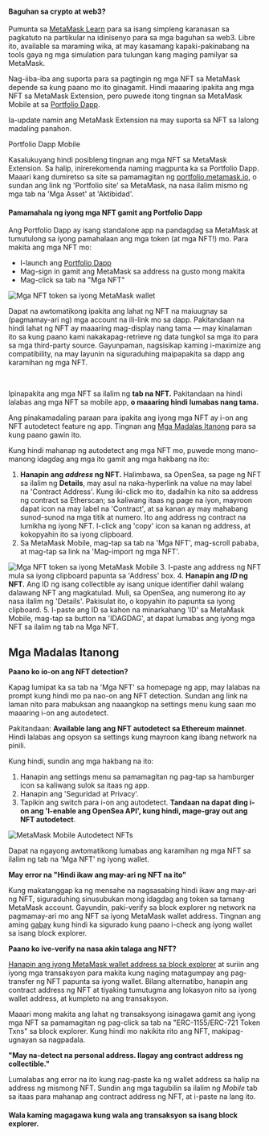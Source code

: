 
#### Baguhan sa crypto at web3?


Pumunta sa [MetaMask Learn](https://learn.metamask.io/) para sa isang simpleng karanasan sa pagkatuto na partikular na idinisenyo para sa mga baguhan sa web3. Libre ito, available sa maraming wika, at may kasamang kapaki-pakinabang na tools gaya ng mga simulation para tulungan kang maging pamilyar sa MetaMask.



Nag-iiba-iba ang suporta para sa pagtingin ng mga NFT sa MetaMask depende sa kung paano mo ito ginagamit. Hindi maaaring ipakita ang mga NFT sa MetaMask Extension, pero puwede itong tingnan sa MetaMask Mobile at sa [Portfolio Dapp](https://portfolio.metamask.io).


Ia-update namin ang MetaMask Extension na may suporta sa NFT sa lalong madaling panahon.




Portfolio Dapp Mobile


Kasalukuyang hindi posibleng tingnan ang mga NFT sa MetaMask Extension. Sa halip, inirerekomenda naming magpunta ka sa Portfolio Dapp. Maaari kang dumiretso sa site sa pamamagitan ng [portfolio.metamask.io](https://portfolio.metamask.io), o sundan ang link ng 'Portfolio site' sa MetaMask, na nasa ilalim mismo ng mga tab na 'Mga Asset' at 'Aktibidad'. 


#### Pamamahala ng iyong mga NFT gamit ang Portfolio Dapp


Ang Portfolio Dapp ay isang standalone app na pandagdag sa MetaMask at tumutulong sa iyong pamahalaan ang mga token (at mga NFT!) mo. Para makita ang mga NFT mo:


* I-launch ang [Portfolio Dapp](https://portfolio.metamask.io/)
* Mag-sign in gamit ang MetaMask sa address na gusto mong makita
* Mag-click sa tab na "Mga NFT"


![Mga NFT token sa iyong MetaMask wallet](https://support.metamask.io/hc/article_attachments/12538256914331)


Dapat na awtomatikong ipakita ang lahat ng NFT na maiuugnay sa (pagmamay-ari ng) mga account na ili-link mo sa dapp. Pakitandaan na hindi lahat ng NFT ay maaaring mag-display nang tama — may kinalaman ito sa kung paano kami nakakapag-retrieve ng data tungkol sa mga ito para sa mga third-party source. Gayunpaman, nagsisikap kaming i-maximize ang compatibility, na may layunin na siguraduhing maipapakita sa dapp ang karamihan ng mga NFT.


 




Ipinapakita ang mga NFT sa ilalim ng **tab na NFT.** Pakitandaan na hindi lalabas ang mga NFT sa mobile app, **o maaaring hindi lumabas nang tama.**


Ang pinakamadaling paraan para ipakita ang iyong mga NFT ay i-on ang NFT autodetect feature ng app. Tingnan ang [Mga Madalas Itanong](#h_01FX57WQCNFY5GKFYR8YYW70D5) para sa kung paano gawin ito.


Kung hindi mahanap ng autodetect ang mga NFT mo, puwede mong mano-manong idagdag ang mga ito gamit ang mga hakbang na ito:


1. **Hanapin ang *address* ng NFT.** Halimbawa, sa OpenSea, sa page ng NFT sa ilalim ng **Details**, may asul na naka-hyperlink na value na may label na 'Contract Address'. Kung iki-click mo ito, dadalhin ka nito sa address ng contract sa Etherscan; sa kaliwang itaas ng page na iyon, mayroon dapat icon na may label na 'Contract', at sa kanan ay may mahabang sunod-sunod na mga titik at numero. Ito ang address ng contract na lumikha ng iyong NFT. I-click ang 'copy' icon sa kanan ng address, at kokopyahin ito sa iyong clipboard.
2. Sa MetaMask Mobile, mag-tap sa tab na 'Mga NFT', mag-scroll pababa, at mag-tap sa link na 'Mag-import ng mga NFT'.


![Mga NFT token sa iyong MetaMask Mobile](https://support.metamask.io/hc/article_attachments/12676602789147)
3. I-paste ang address ng NFT mula sa iyong clipboard papunta sa 'Address' box.
4. **Hanapin ang *ID* ng NFT.** Ang ID ng isang collectible ay isang unique identifier dahil walang dalawang NFT ang magkatulad. Muli, sa OpenSea, ang numerong ito ay nasa ilalim ng 'Details'. Pakisulat ito, o kopyahin ito papunta sa iyong clipboard.
5. I-paste ang ID sa kahon na minarkahang 'ID' sa MetaMask Mobile, mag-tap sa button na 'IDAGDAG', at dapat lumabas ang iyong mga NFT sa ilalim ng tab na Mga NFT.





**Mga Madalas Itanong**
------------------------




**Paano ko io-on ang NFT detection?**

Kapag lumipat ka sa tab na 'Mga NFT' sa homepage ng app, may lalabas na prompt kung hindi mo pa nao-on ang NFT detection. Sundan ang link na laman nito para mabuksan ang naaangkop na settings menu kung saan mo maaaring i-on ang autodetect.


Pakitandaan: **Available lang ang NFT autodetect sa Ethereum mainnet**. Hindi lalabas ang opsyon sa settings kung mayroon kang ibang network na pinili. 


Kung hindi, sundin ang mga hakbang na ito:


1. Hanapin ang settings menu sa pamamagitan ng pag-tap sa hamburger icon sa kaliwang sulok sa itaas ng app.
2. Hanapin ang 'Seguridad at Privacy'.
3. Tapikin ang switch para i-on ang autodetect. **Tandaan na dapat ding i-on ang 'I-enable ang OpenSea API', kung hindi, mage-gray out ang NFT autodetect**.


![MetaMask Mobile Autodetect NFTs](https://support.metamask.io/hc/article_attachments/12539099228187)


Dapat na ngayong awtomatikong lumabas ang karamihan ng mga NFT sa ilalim ng tab na 'Mga NFT' ng iyong wallet.





**May error na "Hindi ikaw ang may-ari ng NFT na ito"**

Kung makatanggap ka ng mensahe na nagsasabing hindi ikaw ang may-ari ng NFT, siguraduhing sinusubukan mong idagdag ang token sa tamang MetaMask account. Gayundin, paki-verify sa block explorer ng network na pagmamay-ari mo ang NFT sa iyong MetaMask wallet address. Tingnan ang aming [gabay](https://support.metamask.io/hc/en-us/articles/360057536611-How-to-check-my-wallet-activity-on-the-blockchain-explorer) kung hindi ka sigurado kung paano i-check ang iyong wallet sa isang block explorer.





**Paano ko ive-verify na nasa akin talaga ang NFT?**

[Hanapin ang iyong MetaMask wallet address sa block explorer](https://support.metamask.io/hc/en-us/articles/360057536611-How-to-check-my-wallet-activity-on-the-blockchain-explorer) at suriin ang iyong mga transaksyon para makita kung naging matagumpay ang pag-transfer ng NFT papunta sa iyong wallet. Bilang alternatibo, hanapin ang contract address ng NFT at tiyaking tumutugma ang lokasyon nito sa iyong wallet address, at kumpleto na ang transaksyon.


Maaari mong makita ang lahat ng transaksyong isinagawa gamit ang iyong mga NFT sa pamamagitan ng pag-click sa tab na "ERC-1155/ERC-721 Token Txns" sa block explorer. Kung hindi mo nakikita rito ang NFT, makipag-ugnayan sa nagpadala.





**"May na-detect na personal address. Ilagay ang contract address ng collectible."**

Lumalabas ang error na ito kung nag-paste ka ng wallet address sa halip na address ng mismong NFT. Sundin ang mga tagubilin sa ilalim ng *Mobile* tab sa itaas para mahanap ang contract address ng NFT, at i-paste na lang ito.





#### **Wala kaming magagawa kung wala ang transaksyon sa isang block explorer.**

